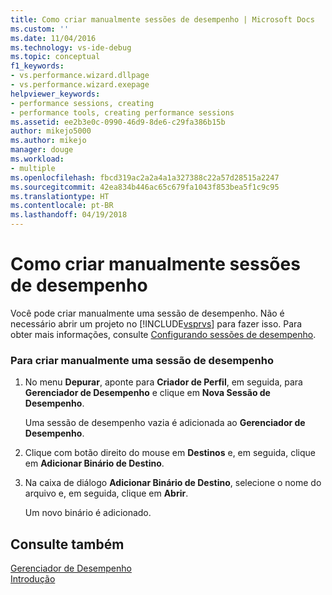 ```yaml
---
title: Como criar manualmente sessões de desempenho | Microsoft Docs
ms.custom: ''
ms.date: 11/04/2016
ms.technology: vs-ide-debug
ms.topic: conceptual
f1_keywords:
- vs.performance.wizard.dllpage
- vs.performance.wizard.exepage
helpviewer_keywords:
- performance sessions, creating
- performance tools, creating performance sessions
ms.assetid: ee2b3e0c-0990-46d9-8de6-c29fa386b15b
author: mikejo5000
ms.author: mikejo
manager: douge
ms.workload:
- multiple
ms.openlocfilehash: fbcd319ac2a2a4a1a327388c22a57d28515a2247
ms.sourcegitcommit: 42ea834b446ac65c679fa1043f853bea5f1c9c95
ms.translationtype: HT
ms.contentlocale: pt-BR
ms.lasthandoff: 04/19/2018
---
```

# <a name="how-to-manually-create-performance-sessions"></a>Como criar manualmente sessões de desempenho
Você pode criar manualmente uma sessão de desempenho. Não é necessário abrir um projeto no [!INCLUDE[vsprvs](../code-quality/includes/vsprvs_md.md)] para fazer isso. Para obter mais informações, consulte [Configurando sessões de desempenho](../profiling/configuring-performance-sessions.md).  
  
### <a name="to-manually-create-a-performance-session"></a>Para criar manualmente uma sessão de desempenho  
  
1.  No menu **Depurar**, aponte para **Criador de Perfil**, em seguida, para **Gerenciador de Desempenho** e clique em **Nova Sessão de Desempenho**.  
  
     Uma sessão de desempenho vazia é adicionada ao **Gerenciador de Desempenho**.  
  
2.  Clique com botão direito do mouse em **Destinos** e, em seguida, clique em **Adicionar Binário de Destino**.  
  
3.  Na caixa de diálogo **Adicionar Binário de Destino**, selecione o nome do arquivo e, em seguida, clique em **Abrir**.  
  
     Um novo binário é adicionado.  
  
## <a name="see-also"></a>Consulte também  
 [Gerenciador de Desempenho](../profiling/performance-explorer.md)   
 [Introdução](../profiling/getting-started-with-performance-tools.md)